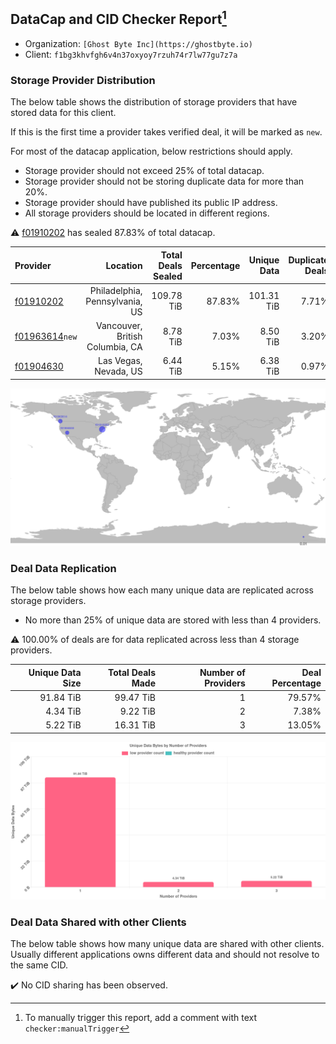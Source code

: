 ## DataCap and CID Checker Report[^1]
 - Organization: `[Ghost Byte Inc](https://ghostbyte.io)`
 - Client: `f1bg3khvfgh6v4n37oxyoy7rzuh74r7lw77gu7z7a`
### Storage Provider Distribution
The below table shows the distribution of storage providers that have stored data for this client.

If this is the first time a provider takes verified deal, it will be marked as `new`.

For most of the datacap application, below restrictions should apply.
 - Storage provider should not exceed 25% of total datacap.
 - Storage provider should not be storing duplicate data for more than 20%.
 - Storage provider should have published its public IP address.
 - All storage providers should be located in different regions.

⚠️ [f01910202](https://filfox.info/en/address/f01910202) has sealed 87.83% of total datacap.

| Provider                                                    |                        Location | Total Deals Sealed | Percentage | Unique Data | Duplicate Deals |
| :---------------------------------------------------------- | ------------------------------: | -----------------: | ---------: | ----------: | --------------: |
| [f01910202](https://filfox.info/en/address/f01910202)       |  Philadelphia, Pennsylvania, US |         109.78 TiB |     87.83% |  101.31 TiB |           7.71% |
| [f01963614](https://filfox.info/en/address/f01963614)`new`  | Vancouver, British Columbia, CA |           8.78 TiB |      7.03% |    8.50 TiB |           3.20% |
| [f01904630](https://filfox.info/en/address/f01904630)       |           Las Vegas, Nevada, US |           6.44 TiB |      5.15% |    6.38 TiB |           0.97% |

![Provider Distribution](https://raw.githubusercontent.com/data-preservation-programs/filplus-checker-assets/main/filecoin-project/filecoin-plus-large-datasets/issues/621/1671097541517.png)
### Deal Data Replication
The below table shows how each many unique data are replicated across storage providers.
- No more than 25% of unique data are stored with less than 4 providers.

⚠️ 100.00% of deals are for data replicated across less than 4 storage providers.

| Unique Data Size | Total Deals Made | Number of Providers | Deal Percentage |
| ---------------: | ---------------: | ------------------: | --------------: |
|        91.84 TiB |        99.47 TiB |                   1 |          79.57% |
|         4.34 TiB |         9.22 TiB |                   2 |           7.38% |
|         5.22 TiB |        16.31 TiB |                   3 |          13.05% |

![Replication Distribution](https://raw.githubusercontent.com/data-preservation-programs/filplus-checker-assets/main/filecoin-project/filecoin-plus-large-datasets/issues/621/1671097542221.png)
### Deal Data Shared with other Clients
The below table shows how many unique data are shared with other clients.
Usually different applications owns different data and should not resolve to the same CID.

✔️ No CID sharing has been observed.

[^1]: To manually trigger this report, add a comment with text `checker:manualTrigger`
